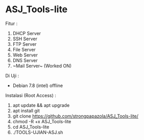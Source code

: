 # ASJ_Tools-lite

Fitur :
1. DHCP Server
2. SSH Server
3. FTP Server
4. File Server
5. Web Server
6. DNS Server
7. ~Mail Server~ (Worked ON)

Di Uji :
- Debian 7.8 (intel) offline

Instalasi (Root Access) :
1. apt update && apt upgrade
2. apt install git
3. git clone https://github.com/strongpapazola/ASJ_Tools-lite/
4. chmod -R +x ASJ_Tools-lite
5. cd ASJ_Tools-lite
6. ./TOOLS-UJIAN-ASJ.sh

